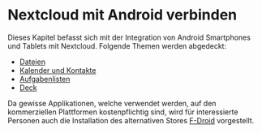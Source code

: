 # Nextcloud mit Android verbinden

Dieses Kapitel befasst sich mit der Integration von Android Smartphones und Tablets mit Nextcloud. Folgende Themen werden abgedeckt:

- [Dateien](./files/index.html) 
- [Kalender und Kontakte](./cal/index.html)
- [Aufgabenlisten](./tasks/index.html)
- [Deck](./deck/index.html)

Da gewisse Applikationen, welche verwendet werden, auf den kommerziellen Plattformen kostenpflichtig sind, wird für interessierte Personen auch die Installation des alternativen Stores [F-Droid](./fdroid/index.html) vorgestellt.
